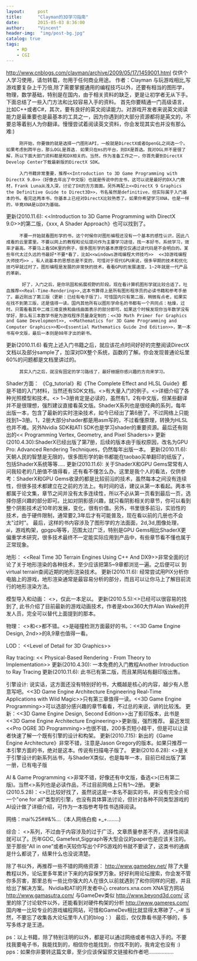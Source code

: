 ```yaml
---
layout:     post
title:      "Clayman的3D学习指南"
date:       2015-05-03 8:36:00
author:     "Vincent"
header-img:  "img/post-bg.jpg"
catalog: true
tags:
    - RD
    - CGI
---
```



http://www.cnblogs.com/clayman/archive/2009/05/17/1459001.html
仅供个人学习使用，请勿转载，勿用于任何商业用途。
作者：Clayman
         与玩游戏相比,写游戏要复杂上千万倍,除了需要掌握通用的编程技巧以外，还要有相当的图形学，物理，数学基础，特别是在国内，由于相关资料的缺乏，更是让初学者无从下手。下面总结了一些入门方法和比较容易入手的资料。
         首先你要精通一门高级语言，比如C++或者C#，其次，要有良好的英文阅读能力。对游戏开发者来说英文阅读能力是最重要也是最基本的工具之一，因为你遇到的大部分资源都将是英文的，不要总等着别人为你翻译。慢慢尝试着阅读英文资料，你会发现其实也并没有那么难:)


<!--more-->


 
         刚开始，你要做的就是选择一门图形API，一般就是DirectX或者OpenGL之间选一个。如果考虑到跨平台，那么OGL是首选. 如果只在ms的平台，则DX是首选。我对OGL并不是很了解，所以下面大部门资料都是和DX相关的。当然，作为准备工作之一，你首先要到DirectX Develop Center下载最新版的DirectX SDK。
 
         入门书籍非常重要，推荐<<Introduction to 3D Game Programming with DirectX 9.0>>（好像去年出了中文版）也就是传说中的龙书，这可以说是最好的DX入门教材，Frank Luna从浅入深，讨论了DX的方方面面。另外再配上<<DirectX 9 Graphics  the Definitive Guide to Direct3D>>，书名虽然是definitive，但实际属于入门基本的书。看完这两本书，你基本上已经对DirectX比较熟悉了。如果你希望学习XNA，也是一样的，毕竟XNA是以DX为基础。
更新(2010.11.6): <<Introduction to 3D Game Programming with DirectX 9.0>>的第二版，《xxx, A Shader Approach》也可以找到了。
 
         不要一开始就看图形学的书，这个时候你对图形编程还没有一个基本的感性认识，因此八成看的云里雾里。不要以网上的教程和论坛提问作为主要学习途径，找一本好书，系统学习，效率才最高。不要马上看SDK里的例子，很多图形学的基本原理仅仅通过读代码是不会明白的。某些年代太过久远的书最好*不要*看了，比如<<windows游戏编程大师技巧>>  <<3D游戏编程大师技巧>> 。有人说基本的思想总是不变的，可惜对于现代GPU来说，很多早期的技术和优化技巧早就过时了。图形编程是发展的非常快的技术，看看GPU的发展速度，1~2年就是一代产品的革新。
 
          好了，入门之后，是你巩固和拓展视野的阶段。现在看计算机图形学就比较合适了。吐血推荐<<Real-Time-Rendering>>,这本书算得上是所有图形程序员的必读书籍和参考手册了。最近刚出了第三版（更新：已经有电子版了）。可惜国内只有第二版，稍微有点老，如果实在找不到第三版，还是值得一读。国内其他所有以图形学命名的书都有一个共同点：枯燥，过时。只需看看其中二维三维变换和曲线曲面表示的部分即可。如果这个时候发现你当年数学没有学好，那么有三本数学书是为游戏程序员量身定制的：<<3D Math Primer for Graphics and Game Development>>, <<Mathematics for 3D Game Programming and Computer Graphics>>和<<Essential Mathematics Guide 2nd Edition>>，第一本书有中文版，最后一本则是08年才出的新书。
 
更新(2010.11.6)  看完上述入门书籍之后，就应该花点时间好好的完整阅读DirectX文档以及部分sample了，加深对DX整个系统，函数的了解。你会发现普通论坛里60%的问题都是文档里讲过的。
 
         其实入门之后，就没有固定的学习路线了，最好根据你感兴趣的方向来学习。
 
Shader方面：
《Cg_tutorial》和《The Complete Effect and HLSL Guide》都是不错的入门材料，当然还有SDK文档。<<Shaders for Game Programmers and Artists>>有大量入门的例子。<<Advanced Lighting And Materials With Shaders>>详细介绍了各种光照模型和技术。<<GPU Gems>> 1~3册肯定是必读的，虽然有1，2有中文版，但某些翻译并不是很理想，强烈建议直接看英文版。ShaderX系列也是很经典的系列，每年出版一本，包含了最新的实时渲染技术，如今已经出了第6册了。不过网络上只能找到1~3册。1，2册大部分shader都是用asm写的，不过看懂原理，转换为HLSL也并不难。另外Nvidia SDK和ATI SDK也是学习shader的重要资源。最后还有刚出的<< Programming Vertex, Geometry, and Pixel Shaders>>
更新(2010.4.30):ShaderX已经出版了第7册，后续的版本由于版权原因，改名为GPU Pro: Advanced Rendering Techniques，仍然每年出版一本。
更新(2010.11.6): 天朝人民的智慧是无限的，很多图形学的新书都能在taobao买单翻印的纸版了，包括ShaderX系统等等.....
更新(2010.11.6): 关于ShaderX和GPU Gems常常有人问我较老的几册值不值得看，还有看不懂怎么办。这里是我个人的看法，仅供参考：ShaderX和GPU Gems收录的都是比较前沿的技术，虽然每本之间没有连续性，但很多技术都建立在之前的方法上。有时间的话，建议从第一本看起。两本书都属于论文集，章节之间并没有太多连续性，所以不必从第一页看到最后一页，选择你感兴趣的部分即可。比如对阴影感兴趣，就只看阴影相关的章节，你可以看到整个阴影技术近10年的发展，变化，很有价值。另外，书里很多前沿，实验性的技术，由于硬件限制，通常要2,3年后才有可能普及，现在看以前的几册也不会太"过时"。 最后，这样的书内容涉及了图形学的方法面面，2d,3d,图像处理，ai，游戏构架，gpgpu等等，范围太过广泛，特别是GPU Gems相比ShaderX更偏重学术研究，很多技术最终不一定能实际应用到产品中，有些章节看不懂也属于正常现象。
 
地形：
<<Real Time 3D Terrain Engines Using C++ And DX9>>非常全面的讨论了关于地形渲染的各种技术，至少应该把第5~9章都浏览一遍。之后便可以 到virtual terrain查阅近期的地形渲染技术。
更新(2010.11.6): 经常尝试用PIX分析你电脑上的游戏，地形渲染通常是最容易分析的部分，而且可以让你马上了解目前流行的地形渲染方法。
 
模型导入和动画：
<<Advanced Animation with DirectX>>，仅此一本足以。
更新(2010.5.5):<<Character Animation With Direct3D>>已经可以很容易的找到了, 此书介绍了目前最新的游戏动画技术，作者是xbox360大作Alan Wake的开发人员，完全可以替代上面提到的那本。
 
物理：
<<Game Physics>>和<<Game Physics Engine Development>>都不错。<<Real-time Collision Detection>>是碰撞检测方面最好的书。：<<3D Game Engine Design, 2nd>>的8,9章也值得一看。
 
LOD：
<<Level of Detail for 3D Graphics>>
 
Ray tracing:
<< Physical-Based Rendering - From Theory to Implementation>> 
更新(2010.4.30): 一本免费的入门教程Another Introduction to Ray Tracing
更新(2010.11.6): 此书已有第二版，而且某网站有翻印版出售。
 
引擎设计:
说实话，这方面还没有特别好的书，大概越是核心的内容，越少有人愿意写吧。<<3D Game Engine Architecture Engineering Real-Time Applications with Wild Magic>>只有第三章值得一读。<<3D Game Engine Programming>>可以选部分感兴趣的章节看看，不过总的来说，讲的比较浅。
更新：<<3D Game Engine Design, Second Edition>>出了影印版本，此书是<<3D Game Engine Architecture Engineering>>更新版，强烈推荐。
最近发现<<Pro OGRE 3D Programming>>也很不错，200多页短小精干，但是可以让读者快速了解一个既有引擎的设计和构架。
更新(2010.7.15): 新出的《Game Engine Architecture》非常不错，注意是Jason Gregory的版本。如果只推荐一本引擎方面的书，绝对是这本。传说有扫描电子版了。
更新(2010.6.28): <<Game Engine Gems>>是关于引擎设计的新系列丛书，与ShaderX类似，也是每年一本，目前已经出版了第一册，已有电子版
 
AI & Game Programming
<<Programming Game AI by Example>>非常不错，好像还有中文版，备选<<Artificial Intelligence for Games>>(已有第二版)。当然<<AI Programming Wisdom>>系列也是必读作品，不过目前网络上只有1～2册。
更新(2010.5.28)：<<AI Game Engine Programming>>已比较好找了，虽然说这是一本名不副实的书，并没有完全介绍一个"one for all"类型的引擎，也没有具体算法讨论，但针对各种不同类型游戏的AI设计做了详细介绍，可作为一本指参考导性书选择阅读。

网络：mai%25##&%...（本人网络白痴 +_+........)
 
综合：
<<Game Programming Gems>>系列，不过由于内容涉及的过于广泛，文章质量参差不齐，选择性阅读就可以了。历年GDC, Gamefest,Siggraph等大型会议的paper也是应该关注的。至于那些“All in one”或者n天较你写出个FPS游戏的书就不要读了，这类书的通病是什么都说了，结果什么也没说清楚。
 
除了书以外，再推荐一些不错的网络资源：
http://www.gamedev.net/ 除了大量教程以外，论坛里多年累计下来的内容保罗万象。好好利用论坛搜索，你会发不管你多厉害，那里总有一些比你强大的人在很久以前就遇到了和你同样的问题，并且给出了解决方案。
Nvidia和ATI的开发者中心
creators.xna.com  XNA官方网站
http://www.gamasutra.com/ 与GameDev类似
http://www.beyond3d.com/ 这里的除了讨论软件以外，还能看到对硬件构架的分析
http://www.gameres.com/ 国内唯一比较专业的游戏编程网站，可惜和GameDev相比就显得太寒碜了-_-#
         当然，不要忘了收集各大论坛里牛人们的blog：）
         最后，仅仅靠看书是不够的，多写多练才是王道。
 
 
ps：以上书籍，除了特别注明的以外，都是可以通过网络或者书店入手的。不要找我要电子书，我能找到的，相信你也能找到，你找不到的，我肯定也没有 :)
pps：如果你非要转这篇文章，至少应该保留原文链接和作者吧................. 



